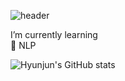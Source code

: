 ![header](https://capsule-render.vercel.app/api?type=wave&color=auto&height=300&section=header&text=B's\sGitHub%20render&fontSize=90)

I’m currently learning  
🌱 NLP

![Hyunjun's GitHub stats](https://github-readme-stats.vercel.app/api?username=seohyunjun&theme=dark)

<!--
**seohyunjun/seohyunjun** is a ✨ _special_ ✨ repository because its `README.md` (this file) appears on your GitHub profile.

Here are some ideas to get you started:

- 🔭 I’m currently working on ...
- 🌱 I’m currently learning ...
- 👯 I’m looking to collaborate on ...
- 🤔 I’m looking for help with ...
- 💬 Ask me about ...
- 📫 How to reach me: ...
- 😄 Pronouns: ...
- ⚡ Fun fact: ...
-->
